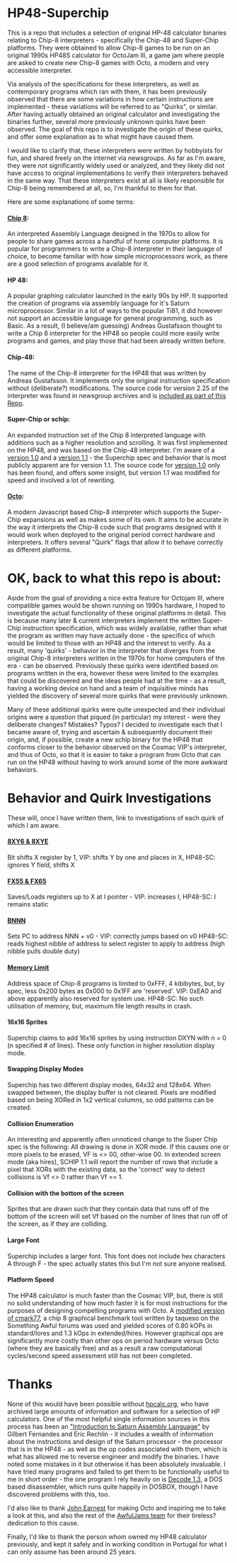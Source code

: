# HP48-Superchip
This is a repo that includes a selection of original HP-48 calculator binaries relating to Chip-8 interpreters - specifically the Chip-48 and Super-Chip platforms. They were obtained to allow Chip-8 games to be run on an original 1990s HP48S calculator for OctoJam III, a game jam where people are asked to create new Chip-8 games with Octo, a modern and very accessible interpreter.

Via analysis of the specifications for these interpreters, as well as contemporary programs which ran with them, it has been previously observed that there are some variations in how certain instructions are implemented - these variations will be referred to as "Quirks", or similar. After having actually obtained an original calculator and investigating the binaries further, several more previously unknown quirks have been observed. The goal of this repo is to investigate the origin of these quirks, and offer some explanation as to what might have caused them.

I would like to clarify that, these interpreters were written by hobbyists for fun, and shared freely on the internet via newsgroups. As far as I'm aware, they were not significantly widely used or analyzed, and they likely did not have access to original implementations to verify their interpreters behaved in the same way. That these interpreters exist at all is likely responsible for Chip-8 being remembered at all, so, I'm thankful to them for that.

Here are some explanations of some terms:

#### [Chip 8](https://en.wikipedia.org/wiki/CHIP-8):
An interpreted Assembly Language designed in the 1970s to allow for people to share games across a handful of home computer platforms. It is popular for programmers to write a Chip-8 interpreter in their language of choice, to become familiar with how simple microprocessors work, as there are a good selection of programs available for it.
#### HP 48:
A popular graphing calculator launched in the early 90s by HP. It supported the creation of programs via assembly language for it's Saturn microprocessor. Similar in a lot of ways to the popular Ti81, it did however not support an accessible language for general programming, such as Basic. As a result, (I believe/am guessing) Andreas Gustafsson thought to write a Chip 8 interpreter for the HP48 so people could more easily write programs and games, and play those that had been already written before.
#### Chip-48:
The name of the Chip-8 interpreter for the HP48 that was written by Andreas Gustafsson. It implements only the original instruction specification without (deliberate?) modifications. The source code for version 2.25 of the interpreter was found in newsgroup archives and is [included as part of this Repo](c48_source.txt).
#### Super-Chip or schip:
An expanded instruction set of the Chip 8 interpreted language with additions such as a higher resolution and scrolling. It was first implemented on the HP48, and was based on the Chip-48 interpreter. I'm aware of a [version 1.0](sc10_origin.txt) and a [version 1.1](SCHIP_origin.txt) - the Superchip spec and behavior that is most publicly apparent are for version 1.1. The source code for [version 1.0](sc10_source.txt) only has been found, and offers some insight, but version 1.1 was modified for speed and involved a lot of rewriting.
#### [Octo](https://github.com/JohnEarnest/Octo):
A modern Javascript based Chip-8 interpreter which supports the Super-Chip expansions as well as makes some of its own. It aims to be accurate in the way it interprets the Chip-8 code such that programs designed with it would work when deployed to the original period correct hardware and interpreters. It offers several "Quirk" flags that allow it to behave correctly as different platforms.

# OK, back to what this repo is about:

Aside from the goal of providing a nice extra feature for Octojam III, where compatible games would be shown running on 1990s hardware, I hoped to investigate the actual functionality of these original platforms in detail. This is because many later & current interpreters implement the written Super-Chip instruction specification, which was widely available, rather than what the program as written may have actually done - the specifics of which would be limited to those with an HP48 and the interest to verify. As a result, many 'quirks' - behavior in the interpreter that diverges from the original Chip-8 interpreters written in the 1970s for home computers of the era - can be observed. Previously these quirks were identified based on programs written in the era, however these were limited to the examples that could be discovered and the ideas people had at the time - as a result, having a working device on hand and a team of inquisitive minds has yielded the discovery of several more quirks that were previously unknown.

Many of these additional quirks were quite unexpected and their individual origins were a question that piqued (in particular) my interest - were they deliberate changes? Mistakes? Typos? I decided to investigate each that I became aware of, trying and ascertain & subsequently document their origin, and, if possible, create a new schip binary for the HP48 that conforms closer to the behavior observed on the Cosmac VIP's interpreter, and thus of Octo, so that it is easier to take a program from Octo that can run on the HP48 without having to work around some of the more awkward behaviors.

# Behavior and Quirk Investigations
These will, once I have written them, link to investigations of each quirk of which I am aware.
#### [8XY6 & 8XYE](investigations/quirk_shift.md)
Bit shifts X register by 1, VIP: shifts Y by one and places in X, HP48-SC: ignores Y field, shifts X
#### [FX55 & FX65](investigations/quirk_i.md)
Saves/Loads registers up to X at I pointer - VIP: increases I, HP48-SC: I remains static
#### [BNNN](investigations/quirk_jump0.md)
Sets PC to address NNN + v0 - VIP: correctly jumps based on v0 HP48-SC: reads highest nibble of address to select register to apply to address (high nibble pulls double duty)
#### [Memory Limit](investigations/quirk_memlimit.md)
Address space of Chip-8 programs is limited to 0xFFF, 4 kibibytes, but, by spec, less 0x200 bytes as 0x000 to 0x1FF are 'reserved'. VIP: 0xEA0 and above apparently also reserved for system use. HP48-SC: No such utilisation of memory, but, maximum file length results in crash.
#### 16x16 Sprites
Superchip claims to add 16x16 sprites by using instruction DXYN with n = 0 (n specified # of lines). These only function in higher resolution display mode.
#### Swapping Display Modes
Superchip has two different display modes, 64x32 and 128x64. When swapped between, the display buffer is not cleared. Pixels are modified based on being XORed in 1x2 vertical columns, so odd patterns can be created.
#### Collision Enumeration
An interesting and apparently often unnoticed change to the Super Chip spec is the following:
All drawing is done in XOR mode. If this causes one or more pixels to be erased, VF is <> 00, other-wise 00.
In extended screen mode (aka hires), SCHIP 1.1 will report the number of rows that include a pixel that XORs with the existing data, so the 'correct' way to detect collisions is Vf <> 0 rather than Vf == 1.
#### Collision with the bottom of the screen
Sprites that are drawn such that they contain data that runs off of the bottom of the screen will set Vf based on the number of lines that run off of the screen, as if they are colliding.
#### Large Font
Superchip includes a larger font. This font does not include hex characters A through F - the spec actually states this but I'm not sure anyone realised.
#### Platform Speed
The HP48 calculator is much faster than the Cosmac VIP, but, there is still no solid understanding of how much faster it is for most instructions for the purposes of designing compelling programs with Octo. A [modified version of cmark77](https://johnearnest.github.io/Octo/index.html?gist=0b340c02d2c41c164fd6849a377dd235), a chip 8 graphical benchmark tool written by taqueso on the Something Awful forums was used and yielded scores of 0.80 kOPs in standard/lores and 1.3 kOps in extended/hires. However graphical ops are significantly more costly than other ops on period hardware versus Octo (where they are basically free) and as a result a raw computational cycles/second speed assessment still has not been completed.

# Thanks

None of this would have been possible without [hpcalc.org](http://www.hpcalc.org/), who have archived large amounts of information and software for a selection of HP calculators. One of the most helpful single information sources in this process has been an ["Introduction to Saturn Assembly Language"](http://members.ziggo.nl/kees.van.der.sanden/downloads/Saturn_tutorial.pdf) by Gilbert Fernandes and Eric Rechlin - it includes a wealth of information about the instructions and design of the Saturn processor - the processor that is in the HP48 - as well as the op codes associated with them, which is what has allowed me to reverse engineer and modify the binaries. I have noted some mistakes in it but otherwise it has been absolutely invaluable. I have tried many programs and failed to get them to be functionally useful to me in short order - the one program I rely heavily on is [Decode 1.3](http://www.hpcalc.org/details/3780), a DOS based disassembler, which runs quite happily in DOSBOX, though I have discovered problems with this, too.

I'd also like to thank [John Earnest](https://github.com/JohnEarnest) for making Octo and inspiring me to take a look at this, and also the rest of the [AwfulJams team](http://www.awfuljams.com/) for their tireless? dedication to this cause.

Finally, I'd like to thank the person whom owned my HP48 calculator previously, and kept it safely and in working condition in Portugal for what I can only assume has been around 25 years.